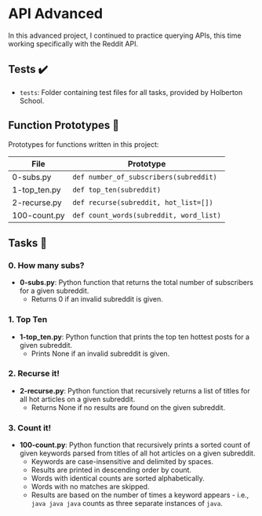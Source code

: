 # API Advanced

In this advanced project, I continued to practice querying APIs, this time working specifically with the Reddit API.

## Tests ✔️

- `tests`: Folder containing test files for all tasks, provided by Holberton School.

## Function Prototypes 💾

Prototypes for functions written in this project:

| File           | Prototype                           |
|----------------|-------------------------------------|
| 0-subs.py      | `def number_of_subscribers(subreddit)` |
| 1-top_ten.py   | `def top_ten(subreddit)`            |
| 2-recurse.py   | `def recurse(subreddit, hot_list=[])` |
| 100-count.py   | `def count_words(subreddit, word_list)` |

## Tasks 📃

### 0. How many subs?

- **0-subs.py**: Python function that returns the total number of subscribers for a given subreddit.
  - Returns 0 if an invalid subreddit is given.

### 1. Top Ten

- **1-top_ten.py**: Python function that prints the top ten hottest posts for a given subreddit.
  - Prints None if an invalid subreddit is given.

### 2. Recurse it!

- **2-recurse.py**: Python function that recursively returns a list of titles for all hot articles on a given subreddit.
  - Returns None if no results are found on the given subreddit.

### 3. Count it!

- **100-count.py**: Python function that recursively prints a sorted count of given keywords parsed from titles of all hot articles on a given subreddit.
  - Keywords are case-insensitive and delimited by spaces.
  - Results are printed in descending order by count.
  - Words with identical counts are sorted alphabetically.
  - Words with no matches are skipped.
  - Results are based on the number of times a keyword appears - i.e., `java java java` counts as three separate instances of `java`.

